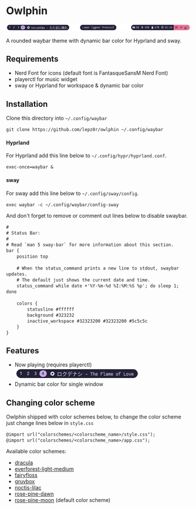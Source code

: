 # Owlphin

![preview](./images/preview.png)

A rounded waybar theme with dynamic bar color for Hyprland and sway.

## Requirements
- Nerd Font for icons (default font is FantasqueSansM Nerd Font)
- playerctl for music widget
- sway or Hyprland for workspace & dynamic bar color

## Installation

Clone this directory into `~/.config/waybar`

```
git clone https://github.com/lepz0r/owlphin ~/.config/waybar
```

#### Hyprland
For Hyprland add this line below to `~/.config/hypr/hyprland.conf`.
```
exec-once=waybar &
```

#### sway
For sway add this line below to `~/.config/sway/config`.
```
exec waybar -c ~/.config/waybar/config-sway
```
And don't forget to remove or comment out lines below to disable swaybar.
```
#
# Status Bar:
#
# Read `man 5 sway-bar` for more information about this section.
bar {
    position top

    # When the status_command prints a new line to stdout, swaybar updates.
    # The default just shows the current date and time.
    status_command while date +'%Y-%m-%d %I:%M:%S %p'; do sleep 1; done

    colors {
        statusline #ffffff
        background #323232
        inactive_workspace #32323200 #32323200 #5c5c5c
    }
}

```

## Features

- Now playing (requires playerctl)\
![mpris](./images/mpris.png)
- Dynamic bar color for single window

## Changing color scheme
Owlphin shipped with color schemes below, to change the color scheme just change lines below in `style.css`
```
@import url("colorschemes/<colorscheme_name>/style.css");
@import url("colorschemes/<colorscheme_name>/app.css");
```

Available color schemes:
- [dracula](https://draculatheme.com/)
- [everforest-light-medium](https://github.com/sainnhe/everforest)
- [fairyfloss](https://sailorhg.github.io/fairyfloss/)
- [gruvbox](https://github.com/morhetz/gruvbox)
- [noctis-lilac](https://github.com/liviuschera/noctis)
- [rose-pine-dawn](https://rosepinetheme.com/)
- [rose-pine-moon](https://rosepinetheme.com/) (default color scheme)
